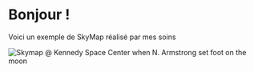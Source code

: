 # Bonjour !

Voici un exemple de SkyMap réalisé par mes soins

![Skymap @ Kennedy Space Center when N. Armstrong set foot on the moon](KennedySpaceCenterUnitedStates028.6048N80.64220W20071969.png)
